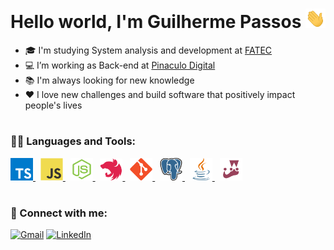 <h1>
   Hello world, I'm Guilherme Passos
   <img src="./icons/hi-hand.gif" width="32">
</h1>

- 🎓 I'm studying System analysis and development at [FATEC](https://fatecourinhos.edu.br/)
- 💻 I’m working as Back-end at [Pinaculo Digital](https://www.pinaculodigital.com.br/)
- 📚 I'm always looking for new knowledge
- ❤️ I love new challenges and build software that positively impact people's lives

#

<h3>👨‍💻 Languages and Tools:</h3>

<span>
  <a href="https://www.typescriptlang.org" target="_blank"> 
    <img 
      src="./icons/typescript.svg" 
      alt="TypeScript"
      title="TypeScript"
      width="36"
    /> 
  </a>
  &nbsp;
  <a href="https://developer.mozilla.org/en-US/docs/Web/JavaScript" target="_blank"> 
    <img 
      src="./icons/javascript.svg" 
      alt="JavaScript"
      title="JavaScript"
      width="36"
    /> 
  </a>
  &nbsp;
  <a href="https://nodejs.org/en/" target="_blank"> 
    <img 
      src="./icons/node-js.svg"
      alt="Node.js"
      title="Node.js"
      width="36" 
    /> 
  </a>
  &nbsp;
  <a href="https://nestjs.com/" target="_blank"> 
    <img 
      src="./icons/logo-small.svg"
      alt="NestJS"
      title="NestJS"
      width="36" 
    /> 
  </a>
  &nbsp;
  <a href="https://git-scm.com" target="_blank"> 
    <img 
      src="./icons/git.svg" 
      alt="Git"
      title="Git"
      width="36"
    /> 
  </a>
  &nbsp;
  <a href="https://www.postgresql.org" target="_blank">
    <img
      src="icons/postgresql.svg"
      alt="PostgreSQL"
      title="PostgreSQL"
      height="36"
    />
  </a>
  &nbsp;
  <a href="https://www.oracle.com/java/" target="_blank"> 
    <img 
      src="./icons/java.svg"
      alt="Java"
      title="Java"
      width="36"
    /> 
  </a>
  &nbsp;
  <a href="https://jestjs.io" target="_blank"> 
    <img 
      src="./icons/jest.svg"
      alt="Jest"
      title="Jest"
      width="36"
    /> 
  </a>

#

<h3>📱 Connect with me:</h3>

[![Gmail](https://img.shields.io/badge/Gmail-D14836?style=for-the-badge&logo=gmail&logoColor=white)](mailto:guipassos.014@gmail.com)
[![LinkedIn](https://img.shields.io/badge/LinkedIn-0077B5?style=for-the-badge&logo=linkedin&logoColor=white)](https://www.linkedin.com/in/guilherme-passos01/)
